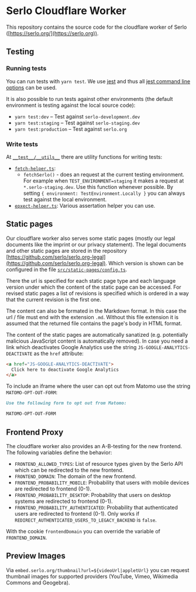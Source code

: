 # Serlo Cloudflare Worker

This repository contains the source code for the cloudflare worker of Serlo ([https://serlo.org/](https://serlo.org)).

## Testing

### Running tests

You can run tests with `yarn test`. We use [jest](https://jestjs.io/) and thus all [jest command line options](https://jestjs.io/docs/en/cli) can be used.

It is also possible to run tests against other environments (the default environment is testing against the local source code):

- `yarn test:dev` – Test against `serlo-development.dev`
- `yarn test:staging` – Test against `serlo-staging.dev`
- `yarn test:production` – Test against `serlo.org`

### Write tests

At [`__test__/__utils__`](./__tests__/__utils__) there are utility functions for writing tests:

- [`fetch-helper.ts`](./__tests__/__utils__/fetch-helper.ts):
  - `fetchSerlo()` - does an request at the current testing environment. For example when `TEST_ENVIRONMENT=staging` it makes a request at `*.serlo-staging.dev`. Use this function whenever possible. By setting `{ environment: TestEnvironment.Locally }` you can always test against the local environment.
- [`epxect-helper.ts`](./__tests__/__utils__/expect-helper.ts): Various assertation helper you can use.

## Static pages

Our cloudflare worker also serves some static pages (mostly our legal documents like the imprint or our privacy statement).
The legal documents and other static pages are stored in the repository [https://github.com/serlo/serlo.org-legal](https://github.com/serlo/serlo.org-legal).
Which version is shown can be configured in the file [`src/static-pages/config.ts`](./src/static-pages/config.ts).

There the url is specified for each static page type and each language version under which the content of the static page can be accessed.
For revised static pages a list of revisions is specified which is ordered in a way that the current revision is the first one.

The content can also be formated in the Markdown format.
In this case the url / file must end with the extension `.md`.
Without this file extension it is assumed that the returned file contains the page's body in HTML format.

The content of the static pages are automatically sanatized (e.g. potentially malicious JavaScript content is automatically removed).
In case you need a link which deactivates Google Analytics use the string `JS-GOOGLE-ANALYTICS-DEACTIVATE` as the `href` attribute:

```html
<a href="JS-GOOGLE-ANALYTICS-DEACTIVATE">
  Click here to deactivate Google Analytics
</a>
```

To include an iframe where the user can opt out from Matomo use the string `MATOMO-OPT-OUT-FORM`:

```markdown
Use the following form to opt out from Matomo:

MATOMO-OPT-OUT-FORM
```

## Frontend Proxy

The cloudflare worker also provides an A-B-testing for the new frontend.
The following variables define the behavior:

- `FRONTEND_ALLOWED_TYPES`: List of resource types given by the Serlo API which can be redirected to the new frontend.
- `FRONTEND_DOMAIN`: The domain of the new frontend.
- `FRONTEND_PROBABILITY_MOBILE`: Probability that users with mobile devices are redirected to frontend (0-1).
- `FRONTEND_PROBABILITY_DESKTOP`: Probability that users on desktop systems are redirected to frontend (0-1).
- `FRONTEND_PROBABILITY_AUTHENTICATED`: Probability that authenticated users are redirected to frontend (0-1). Only works if `REDIRECT_AUTHENTICATED_USERS_TO_LEGACY_BACKEND` is `false`.

With the cookie `frontendDomain` you can override the variable of `FRONTEND_DOMAIN`.

## Preview Images

Via `embed.serlo.org/thumbnail?url=${videoUrl|appletUrl}` you can request thumbnail images for supported providers (YouTube, Vimeo, Wikimedia Commons and Geogebra).
